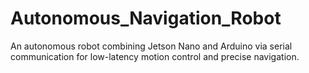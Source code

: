 # Autonomous_Navigation_Robot
An autonomous robot combining Jetson Nano and Arduino via serial communication for low-latency motion control and precise navigation.
